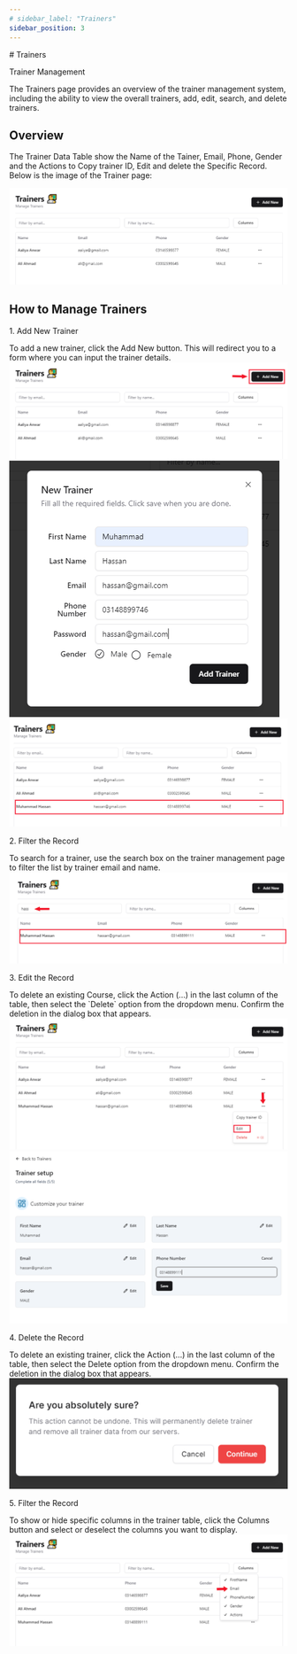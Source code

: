 ```yaml
---
# sidebar_label: "Trainers"
sidebar_position: 3
---
```


<link rel="stylesheet" href="path/to/custom.css"/>
<div class="ml-5"> 
# Trainers

<p class="font-light mt-5">Trainer Management</p>
<div class="mt-5">The Trainers page provides an overview of the trainer management system, including the ability to view the overall trainers, add, edit, search, and delete trainers.</div>

## Overview

<div class="mt-5">The Trainer Data Table show the Name of the Tainer, Email, Phone, Gender and the Actions to Copy trainer ID, Edit and delete the Specific Record. Below is the image of the Trainer page:</div>

<img src="https://github.com/aisaanwar62/Docusaurus-document/blob/main/static/img/trainer.png?raw=true
" class="w-auto h-auto my-8 border shadow-md"/>

## How to Manage Trainers

<p class="font-semibold mt-3">1.  Add New Trainer</p>
<div class="mt-5">To add a new trainer, click the Add New button. This will redirect you to a form where you can input the trainer details.</div>
<img src="https://github.com/aisaanwar62/Docusaurus-document/blob/main/static/img/adminbeforeaddingtrainer.png?raw=true
" class="w-auto h-auto my-8 border shadow-md"/>
<img src="https://github.com/aisaanwar62/Docusaurus-document/blob/main/static/img/addtrainers.png?raw=true
" class="w-auto h-auto my-8 border shadow-md"/>
<img src="https://github.com/aisaanwar62/Docusaurus-document/blob/main/static/img/adminafteraddthetrainer.png?raw=true
" class="w-auto h-auto my-8 border shadow-md"/>

<p class="font-semibold mt-3">2. Filter the Record</p>
<div class="mt-5">To search for a trainer, use the search box on the trainer management page to filter the list by trainer email and name.</div>
<img src="https://github.com/aisaanwar62/Docusaurus-document/blob/main/static/img/adminfiltertrainer.png?raw=true
" class="w-auto h-auto my-8 border shadow-md"/>

<p class="font-semibold mt-3">3. Edit the Record</p>
<div class="mt-5">To delete an existing Course, click the Action (...) in the last column of the table, then select the `Delete` option from the dropdown menu. Confirm the deletion in the dialog box that appears.</div>
<img src="https://github.com/aisaanwar62/Docusaurus-document/blob/main/static/img/trainer-edit-action.png?raw=true
" class="w-auto h-auto my-8 border shadow-md"/>
<img src="https://github.com/aisaanwar62/Docusaurus-document/blob/main/static/img/edit-trainer.png?raw=true
" class="w-auto h-auto my-8 border shadow-md"/>

<p class="font-semibold mt-3">4. Delete the Record</p>
<div class="mt-5">To delete an existing trainer, click the Action (...) in the last column of the table, then select the Delete option from the dropdown menu. Confirm the deletion in the dialog box that appears.</div>
<img src="https://github.com/aisaanwar62/Docusaurus-document/blob/main/static/img/trainerdeletion.png?raw=true
" class="w-auto h-auto my-8 border shadow-md"/>

<p class="font-semibold mt-3">5. Filter the Record</p>
<div class="mt-5">To show or hide specific columns in the trainer table, click the Columns button and select or deselect the columns you want to display.</div>
<img src="https://github.com/aisaanwar62/Docusaurus-document/blob/main/static/img/admin-trainer-column.png?raw=true
" class="w-auto h-auto my-8 border shadow-md"/>

</div>
